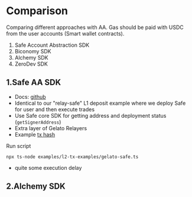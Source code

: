 # Comparison

Comparing different approaches with AA. Gas should be paid with USDC from the user accounts (Smart wallet contracts).

1. Safe Account Abstraction SDK
2. Biconomy SDK
3. Alchemy SDK 
2. ZeroDev SDK


## 1.Safe AA SDK

* Docs: [github](https://github.com/safe-global/safe-core-sdk/tree/main/packages/account-abstraction-kit)
* Identical to our "relay-safe" L1 deposit example where we deploy Safe for user and then execute trades
* Use Safe core SDK for getting address and deployment status (`getSignerAddress`)
* Extra layer of Gelato Relayers
* Example [tx hash](https://goerli.etherscan.io/tx/0x86aab56761cf29284bdaed471ef5c039ec579d7ef4a6511552098d963e946a0e)

Run script
```
npx ts-node examples/l2-tx-examples/gelato-safe.ts

```
* quite some execution delay

## 2.Alchemy SDK